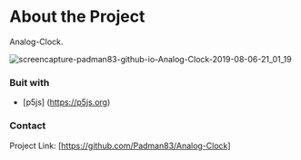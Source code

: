 # About the Project
Analog-Clock.

![screencapture-padman83-github-io-Analog-Clock-2019-08-06-21_01_19](https://user-images.githubusercontent.com/45048950/63361811-669a8900-c3a3-11e9-80a1-4f160aa35396.png)


### Buit with 
* [p5js] (https://p5js.org)

### Contact
Project Link: [https://github.com/Padman83/Analog-Clock]
